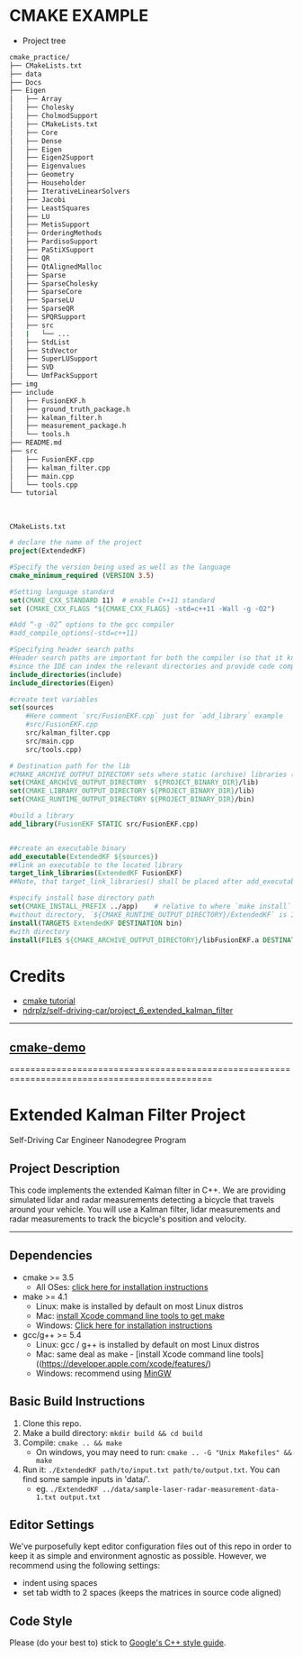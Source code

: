 # CMAKE EXAMPLE
- Project tree
```bash
cmake_practice/
├── CMakeLists.txt
├── data
├── Docs
├── Eigen
│   ├── Array
│   ├── Cholesky
│   ├── CholmodSupport
│   ├── CMakeLists.txt
│   ├── Core
│   ├── Dense
│   ├── Eigen
│   ├── Eigen2Support
│   ├── Eigenvalues
│   ├── Geometry
│   ├── Householder
│   ├── IterativeLinearSolvers
│   ├── Jacobi
│   ├── LeastSquares
│   ├── LU
│   ├── MetisSupport
│   ├── OrderingMethods
│   ├── PardisoSupport
│   ├── PaStiXSupport
│   ├── QR
│   ├── QtAlignedMalloc
│   ├── Sparse
│   ├── SparseCholesky
│   ├── SparseCore
│   ├── SparseLU
│   ├── SparseQR
│   ├── SPQRSupport
│   ├── src
│   |   └── ...
│   ├── StdList
│   ├── StdVector
│   ├── SuperLUSupport
│   ├── SVD
│   └── UmfPackSupport
├── img
├── include
│   ├── FusionEKF.h
│   ├── ground_truth_package.h
│   ├── kalman_filter.h
│   ├── measurement_package.h
│   └── tools.h
├── README.md
├── src
│   ├── FusionEKF.cpp
│   ├── kalman_filter.cpp
│   ├── main.cpp
│   └── tools.cpp
└── tutorial
```

<br>

`CMakeLists.txt`

```cmake
# declare the name of the project
project(ExtendedKF)

#Specify the version being used as well as the language
cmake_minimum_required (VERSION 3.5)

#Setting language standard
set(CMAKE_CXX_STANDARD 11)  # enable C++11 standard
set (CMAKE_CXX_FLAGS "${CMAKE_CXX_FLAGS} -std=c++11 -Wall -g -O2")

#Add “-g -O2” options to the gcc compiler
#add_compile_options(-std=c++11)

#Specifying header search paths
#Header search paths are important for both the compiler (so that it knows where to search for headers) but also for CLion,
#since the IDE can index the relevant directories and provide code completion and navigation facilities on #include statements.
include_directories(include)
include_directories(Eigen)

#create text variables
set(sources
    #Here comment `src/FusionEKF.cpp` just for `add_library` example
    #src/FusionEKF.cpp
    src/kalman_filter.cpp
    src/main.cpp
    src/tools.cpp)

# Destination path for the lib
#CMAKE_ARCHIVE_OUTPUT_DIRECTORY sets where static (archive) libraries (.a files on Linux) will be built. It doesn't affect where install puts files
set(CMAKE_ARCHIVE_OUTPUT_DIRECTORY  ${PROJECT_BINARY_DIR}/lib)
set(CMAKE_LIBRARY_OUTPUT_DIRECTORY ${PROJECT_BINARY_DIR}/lib)
set(CMAKE_RUNTIME_OUTPUT_DIRECTORY ${PROJECT_BINARY_DIR}/bin)

#build a library
add_library(FusionEKF STATIC src/FusionEKF.cpp)


##create an executable binary
add_executable(ExtendedKF ${sources})
##link an executable to the located library
target_link_libraries(ExtendedKF FusionEKF)
##Note, that target_link_libraries() shall be placed after add_executable() command.

#specify install base directory path
set(CMAKE_INSTALL_PREFIX ../app)    # relative to where `make install` is executated
#without directory, `${CMAKE_RUNTIME_OUTPUT_DIRECTORY}/ExtendedKF` is INVALID
install(TARGETS ExtendedKF DESTINATION bin)
#with directory
install(FILES ${CMAKE_ARCHIVE_OUTPUT_DIRECTORY}/libFusionEKF.a DESTINATION lib)
```

# Credits

- [cmake tutorial](tutorial)
- [ndrplz/self-driving-car/project_6_extended_kalman_filter](https://github.com/ndrplz/self-driving-car/tree/master/project_6_extended_kalman_filter)

---

## [cmake-demo](https://github.com/wzpan/cmake-demo/tree/89110ffcc5989eb9ac53cb4fcb66fa31af914f50)

=============================================================================================
# Extended Kalman Filter Project
Self-Driving Car Engineer Nanodegree Program

## Project Description

This code implements the extended Kalman filter in C++. We are providing simulated lidar and radar measurements detecting a bicycle that travels around your vehicle. You will use a Kalman filter, lidar measurements and radar measurements to track the bicycle's position and velocity.

---

## Dependencies

* cmake >= 3.5
  * All OSes: [click here for installation instructions](https://cmake.org/install/)
* make >= 4.1
  * Linux: make is installed by default on most Linux distros
  * Mac: [install Xcode command line tools to get make](https://developer.apple.com/xcode/features/)
  * Windows: [Click here for installation instructions](http://gnuwin32.sourceforge.net/packages/make.htm)
* gcc/g++ >= 5.4
  * Linux: gcc / g++ is installed by default on most Linux distros
  * Mac: same deal as make - [install Xcode command line tools]((https://developer.apple.com/xcode/features/)
  * Windows: recommend using [MinGW](http://www.mingw.org/)

## Basic Build Instructions

1. Clone this repo.
2. Make a build directory: `mkdir build && cd build`
3. Compile: `cmake .. && make`
   * On windows, you may need to run: `cmake .. -G "Unix Makefiles" && make`
4. Run it: `./ExtendedKF path/to/input.txt path/to/output.txt`. You can find
   some sample inputs in 'data/'.
    - eg. `./ExtendedKF ../data/sample-laser-radar-measurement-data-1.txt output.txt`

## Editor Settings

We've purposefully kept editor configuration files out of this repo in order to
keep it as simple and environment agnostic as possible. However, we recommend
using the following settings:

* indent using spaces
* set tab width to 2 spaces (keeps the matrices in source code aligned)

## Code Style

Please (do your best to) stick to [Google's C++ style guide](https://google.github.io/styleguide/cppguide.html).

